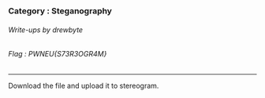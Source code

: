 ### Category : Steganography
###### Write-ups by drewbyte
###### Flag : PWNEU{S73R3OGR4M}
---

Download the file and upload it to stereogram.


<br>
<img src="https://github.com/drew-byte/pwneu-writeups/blob/main/00x8%20saved%20images/Pasted%20image%2020240318192417.png" alt="">
 <br>